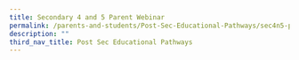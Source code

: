 ```yaml
---
title: Secondary 4 and 5 Parent Webinar
permalink: /parents-and-students/Post-Sec-Educational-Pathways/sec4n5-parent-webinar
description: ""
third_nav_title: Post Sec Educational Pathways
---
```

